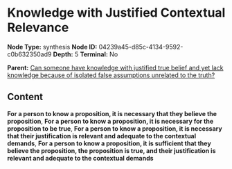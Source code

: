 # Knowledge with Justified Contextual Relevance

**Node Type:** synthesis
**Node ID:** 04239a45-d85c-4134-9592-c0b632350ad9
**Depth:** 5
**Terminal:** No

**Parent:** [Can someone have knowledge with justified true belief and yet lack knowledge because of isolated false assumptions unrelated to the truth?](can-someone-have-knowledge-with-justified-true-belief-and-yet-lack-knowledge-because-of-isolated-false-assumptions-unrelated-to-the-truth-antithesis-75e388fc-f0fb-4f4f-bb33-35636be62e9f.md)

## Content

**For a person to know a proposition, it is necessary that they believe the proposition**, **For a person to know a proposition, it is necessary for the proposition to be true**, **For a person to know a proposition, it is necessary that their justification is relevant and adequate to the contextual demands**, **For a person to know a proposition, it is sufficient that they believe the proposition, the proposition is true, and their justification is relevant and adequate to the contextual demands**
